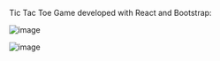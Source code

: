 Tic Tac Toe Game developed with React and Bootstrap:

![image](https://github.com/Signasho/tictactoeReact/assets/156260562/25e67bb6-0113-48ea-8d50-0c672d845630)

![image](https://github.com/Signasho/tictactoeReact/assets/156260562/1b6b1b5c-3aaf-46eb-8b46-2e6ed5660137)

